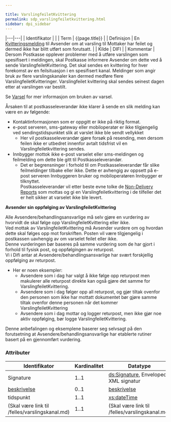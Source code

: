 ```yaml
---

title: VarslingfeiletKvittering  
permalink: sdp_varslingfeiletkvittering.html
sidebar: dpi_sidebar
---
```


|---|---|
| Identifikator |  |
| Term          | {{page.title}} |
| Definisjon    | En [Kvitteringsmelding](KvitteringsMelding.md) til Avsender om at varsling til Mottaker har feilet og dermed ikke har blitt utført som forutsatt. |
| Kilde         | DIFI |
| Kommentar     | Dersom Postkasse opplever problemer med å utføre varslingen som spesifisert i meldingen, skal Postkasse informere Avsender om dette ved å sende VarslingfeiletKvittering. Det skal sendes en kvittering for hver forekomst av en feilsituasjon i en spesifisert kanal. Meldinger som angir bruk av flere varslingskanaler kan dermed medføre flere VarslingfeiletKvitteringer. Varslingfeilet kvittering skal sendes seinest dagen etter at varslingen var bestilt. 

Se [Varsel](../begrep/Varsler.md) for mer informasjon om bruken av varsel.

Årsaken til at postkasseleverandør ikke klarer å sende en slik melding
kan være en av følgende:

  - Kontaktinformasjonen som er oppgitt er ikke på riktig format.
  - e-post serveren, sms-gateway eller mobiloperatør er ikke
    tilgjengelig ved sendingstidspunktet slik at varslet ikke ble sendt
    vellykket
      - Her vil postkasseleverandør gjøre forsøk på resending, men
        dersom feilen ikke er utbedret innenfor avtalt tidsfrist vil en
        Varslingfeiletkvittering sendes.
  - Innbygger mottok ikke e-post varselet eller sms-meldingen og
    feilmelding om dette ble gitt til Postkasseleverandør.
      - Det er begrensninger i forhold til om Postkasseleverandør får
        slike feilmeldinger tilbake eller ikke. Dette er avhengig av
        oppsett på e-post serveren Innbyggeren bruker og mobiloperatøren
        Innbygger er tilknyttet.  
        Postkasseleverandør vil etter beste evne tolke de [Non-Delivery
        Reports](http://en.wikipedia.org/wiki/Bounce_message) som mottas
        og gi en Varslingfeiletkvittering i de tilfeller det er helt
        sikker at varselet ikke ble levert.

**Avsender sin oppfølging av VarslingfeiletKvittering**

Alle Avsendere/behandlingsansvarlige må selv gjøre en vurdering av
hvorvidt de skal følge opp VarslingfeiletKvittering eller ikke.  
Ved mottak av VarslingfeiletKvittering må Avsender vurdere om og hvordan
dette skal følges opp mot forskriften. Posten vil være tilgjengelig i
postkassen uavhengig av om varselet feilet eller ikke.  
Denne vurderingen bør baseres på samme vurdering som de har gjort i
forhold til fysisk post, og oppfølgingen av returpost.  
Vi i Difi antar at Avsendere/behandlingsansvarlige har svært forskjellig
oppfølging av returpost.

  - Her er noen eksempler:
      - Avsendere som i dag har valgt å ikke følge opp returpost men
        makulerer alle returpost direkte kan også gjøre det samme for
        VarslingfeiletKvittering.
      - Avsendere som i dag følger opp all returpost, og gjør tiltak
        ovenfor den personen som ikke har mottatt dokumentet bør gjøre
        samme tiltak ovenfor denne personen når det kommer
        VarslingfeiletKvittering
      - Avsendere som i dag mottar og logger returpost, men ikke gjør
        noe aktiv oppfølging, bør logge VarslingfeiletKvittering.

Denne anbefalingen og eksemplene baserer seg selvsagt på den
forutsetning at Avsendere/behandlingsansvarlige har etablerte rutiner
basert på en gjennomført vurdering.

### Attributer

| Identifikator | Kardinalitet | Datatype |
| --- | --- | --- |
| Signature | 1..1 | [ds:Signature](https://www.oasis-open.org/committees/download.php/21256/wss-v1.1-spec-errata-os-SOAPMessageSecurity.htm#_Toc118717148), Enveloped XML signatur |
| [beskrivelse](../../felles/beskrivelse.md) | 0..1 | [beskrivelse](../../felles/beskrivelse.md) |
| tidspunkt | 1..1 | [xs:dateTime](http://www.w3.org/TR/xmlschema-2/#dateTime) |
| (Skal være link til /felles/varslingskanal.md) | 1..1 | (Skal være link til /felles/varslingskanal.md) |
